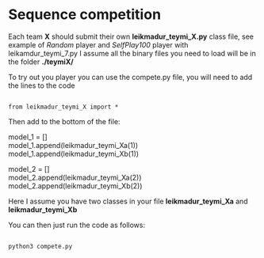 # Sequence competition

Each team **X** should submit their own **leikmadur_teymi_X.py** class file, see example of *Random* player and *SelfPlay100* player with leikamdur_teymi_7.py
I assume all the binary files you need to load will be in the folder **./teymiX/** 

To try out you player you can use the compete.py file, you will need to add the lines to the code

<code>
from leikmadur_teymi_X import * 
</code>

<p>
Then add to the bottom of the file:
</p>

<p>
  
model_1 = []  
model_1.append(leikmadur_teymi_Xa(1))  
model_1.append(leikmadur_teymi_Xb(1))  
  
model_2 = []  
model_2.append(leikmadur_teymi_Xa(2))  
model_2.append(leikmadur_teymi_Xb(2))  
</p>

Here I assume you have two classes in your file **leikmadur_teymi_Xa** and **leikmadur_teymi_Xb**

You can then just run the code as follows:

<code>
python3 compete.py
</code>
